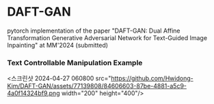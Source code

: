 # DAFT-GAN
pytorch implementation of the paper "DAFT-GAN: Dual Affine Transformation Generative Adversarial Network for Text-Guided Image Inpainting" at MM'2024 (submitted)

### Text Controllable Manipulation Example
<스크린샷 2024-04-27 060800 src="https://github.com/Hwidong-Kim/DAFT-GAN/assets/77139808/84606603-87be-4881-a5c9-4a0f14324bf9.png width="200" height="400"/>
